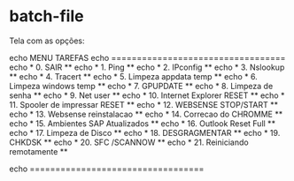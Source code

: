# batch-file

Tela com as opções:

echo            MENU TAREFAS
echo  ==================================
echo * 0. SAIR                           **
echo * 1. Ping                           **
echo * 2. IPconfig                       **
echo * 3. Nslookup                       **
echo * 4. Tracert                        **
echo * 5. Limpeza appdata temp           **
echo * 6. Limpeza windows temp           **
echo * 7. GPUPDATE                       **
echo * 8. Limpeza de senha               **
echo * 9. Net user                       **
echo * 10. Internet Explorer RESET       **
echo * 11. Spooler de impressar RESET    **
echo * 12. WEBSENSE STOP/START           **
echo * 13. Websense reinstalacao         **
echo * 14. Correcao do CHROMME           **
echo * 15. Ambientes SAP Atualizados     **
echo * 16. Outlook Reset Full            **
echo * 17. Limpeza de Disco              **
echo * 18. DESGRAGMENTAR                 **
echo * 19. CHKDSK                        **
echo * 20. SFC /SCANNOW                  **
echo * 21. Reiniciando remotamente       **

echo  ==================================
